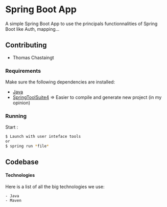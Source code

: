 # Spring Boot App

A simple Spring Boot App to use the principals functionnalities of Spring Boot like Auth, mapping...
## Contributing

- Thomas Chastaingt

### Requirements

Make sure the following dependencies are installed:
- [Java](https://www.java.com/fr/)
- [SpringToolSuite4](https://spring.io/tools) => Easier to compile and generate new project (in my opinion)


### Running



Start :
```bash
$ Launch with user inteface tools
or
$ spring run *file*
```

## Codebase

#### Technologies
Here is a list of all the big technologies we use:

    - Java
    - Maven


